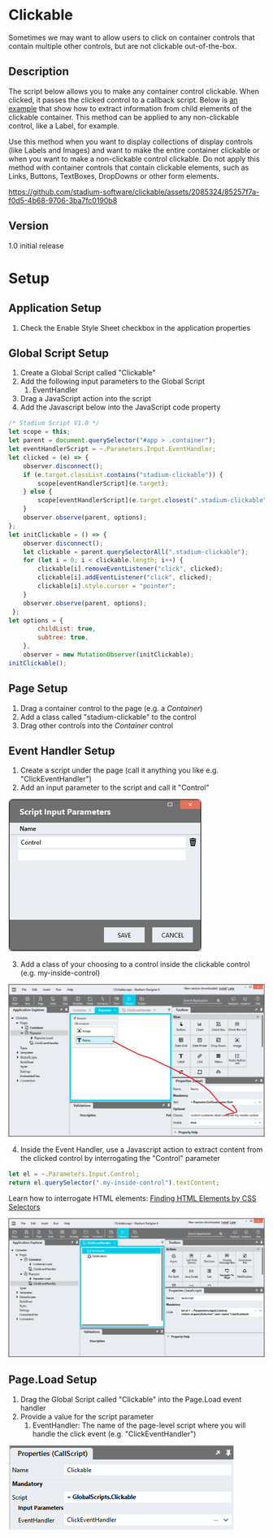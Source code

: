 # Clickable

Sometimes we may want to allow users to click on container controls that contain multiple other controls, but are not clickable out-of-the-box. 

## Description
The script below allows you to make any container control clickable. When clicked, it passes the clicked control to a callback script. Below is [an example](#page-setup) that show how to extract information from child elements of the clickable container. This method can be applied to any non-clickable control, like a Label, for example. 

Use this method when you want to display collections of display controls (like Labels and Images) and want to make the entire container clickable or when you want to make a non-clickable control clickable. Do not apply this method with container controls that contain clickable elements, such as Links, Buttons, TextBoxes, DropDowns or other form elements. 

https://github.com/stadium-software/clickable/assets/2085324/85257f7a-f0d5-4b68-9706-3ba7fc0190b8

## Version
1.0 initial release

# Setup

## Application Setup
1. Check the Enable Style Sheet checkbox in the application properties

## Global Script Setup
1. Create a Global Script called "Clickable"
2. Add the following input parameters to the Global Script
   1. EventHandler
3. Drag a JavaScript action into the script
4. Add the Javascript below into the JavaScript code property
```javascript
/* Stadium Script V1.0 */
let scope = this;
let parent = document.querySelector("#app > .container");
let eventHandlerScript = ~.Parameters.Input.EventHandler;
let clicked = (e) => {
    observer.disconnect();
    if (e.target.classList.contains("stadium-clickable")) {
        scope[eventHandlerScript](e.target);
    } else { 
        scope[eventHandlerScript](e.target.closest(".stadium-clickable"));
    }
    observer.observe(parent, options);
};
let initClickable = () => {
    observer.disconnect();
    let clickable = parent.querySelectorAll(".stadium-clickable");
    for (let i = 0; i < clickable.length; i++) { 
        clickable[i].removeEventListener("click", clicked);
        clickable[i].addEventListener("click", clicked);
        clickable[i].style.cursor = "pointer";
    }
    observer.observe(parent, options);
 };
let options = {
        childList: true,
        subtree: true,
    },
    observer = new MutationObserver(initClickable);
initClickable();
```

## Page Setup
1. Drag a container control to the page (e.g. a *Container*)
2. Add a class called "stadium-clickable" to the control
3. Drag other controls into the *Container* control

## Event Handler Setup
1. Create a script under the page (call it anything you like e.g. "ClickEventHandler")
2. Add an input parameter to the script and call it "Control"

![](images/event-handler-input.png)

3. Add a class of your choosing to a control inside the clickable control (e.g. my-inside-control)

![](images/control-class.png)

4. Inside the Event Handler, use a Javascript action to extract content from the clicked control by interrogating the "Control" parameter
```javascript
let el = ~.Parameters.Input.Control;
return el.querySelector(".my-inside-control").textContent;
```

Learn how to interrogate HTML elements: [Finding HTML Elements by CSS Selectors](https://www.w3schools.com/js/js_htmldom_elements.asp)

![](images/click-event-handler.png)

## Page.Load Setup
1. Drag the Global Script called "Clickable" into the Page.Load event handler
2. Provide a value for the script parameter
   1. EventHandler: The name of the page-level script where you will handle the click event (e.g. "ClickEventHandler")

![](images/event-hander-parameter.png)
